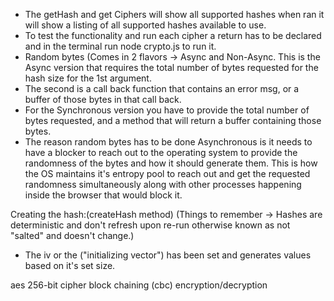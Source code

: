 - The getHash and get Ciphers will show all supported hashes when ran it will show a listing of all
  supported hashes available to use.
- To test the functionality and run each cipher a return has to be declared and in the terminal run node crypto.js to
  run it.
- Random bytes (Comes in 2 flavors -> Async and Non-Async. This is the Async version that requires the total number of
  bytes requested for the hash size for the 1st argument.
- The second is a call back function that contains an error msg, or a buffer of those bytes in that call back.
- For the Synchronous version you have to provide the total number of bytes requested, and a method that will return a
  buffer containing those bytes.
- The reason random bytes has to be done Asynchronous is it needs to have a blocker to reach out to the operating system
  to provide the randomness of the bytes and how it should generate them. This is how the OS maintains it's entropy
  pool to reach out and get the requested randomness simultaneously along with other processes happening inside
  the browser that would block it.

Creating the hash:(createHash method)
(Things to remember -> Hashes are deterministic and don't refresh upon re-run otherwise known as
not "salted" and doesn't change.)
- The iv or the ("initializing vector") has been set and generates values based on it's set size.

aes 256-bit cipher block chaining (cbc) encryption/decryption
